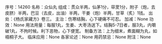 序号：14260
名称：众仙丸
组成：贯众半两，仙茅1分，荜茇1分，附子（炮，去皮脐）半两，巴豆（去皮，出油）半两，干姜（炮）半两，甘草（炙）1钱。
出处：《杨氏家藏方》卷三。
主治：伤寒结胸，心下硬痛不可忍。
加减：None
功效：None
用法用量：每服1丸，生姜、大枣汤送下。结胸5-7日者，服3丸，内嚼破1丸，不拘时候。利下恶物，心下便宽。
制备方法：上为细末，煮面糊为丸，如梧桐子大。
临床应用：None
各家论述：None
用药禁忌：None
附注：None
